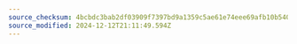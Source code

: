 ```yaml
---
source_checksum: 4bcbdc3bab2df03909f7397bd9a1359c5ae61e74eee69afb10b540bdfef26992
source_modified: 2024-12-12T21:11:49.594Z
---
```


